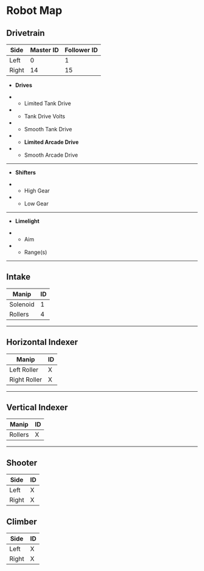# Robot Map

## Drivetrain

| Side | Master ID | Follower ID |
| ----- | ----- | ----- |
| Left | 0 | 1 |
| Right | 14 | 15 |

- **Drives**

- - Limited Tank Drive
- - Tank Drive Volts
- - Smooth Tank Drive
- - **Limited Arcade Drive**
- - Smooth Arcade Drive

-----

- **Shifters**

- - High Gear
- - Low Gear

-----

- **Limelight**

- - Aim
- - Range(s)

--------------------------

## Intake

| Manip | ID |
| --- | --- |
| Solenoid | 1 |
| Rollers | 4 |

--------------------------

## Horizontal Indexer

| Manip | ID |
| --- | --- |
| Left Roller | X |
| Right Roller | X |

--------------------------

## Vertical Indexer

| Manip | ID |
| --- | --- |
| Rollers | X |

--------------------------

## Shooter 

| Side | ID |
| --- | --- |
| Left | X |
| Right | X |

## Climber

| Side | ID |
| --- | --- |
| Left | X |
| Right | X |